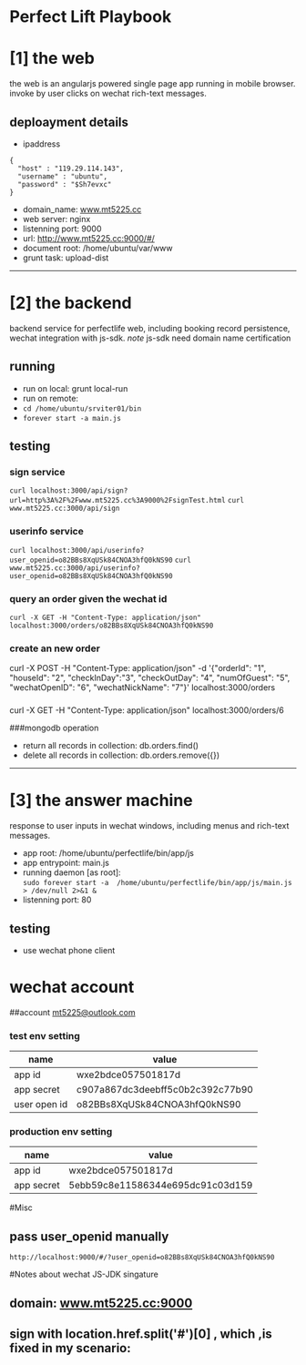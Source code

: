 Perfect Lift Playbook
=====================

# [1] the web 
the web is an angularjs powered single page app running in mobile browser. invoke by user clicks on wechat rich-text messages.

## deploayment details
* ipaddress
```
{
  "host" : "119.29.114.143",
  "username" : "ubuntu",
  "password" : "$Sh7evxc"
}
```

* domain_name: www.mt5225.cc
* web server: nginx
* listenning port: 9000
* url: http://www.mt5225.cc:9000/#/
* document root:  /home/ubuntu/var/www
* grunt task: upload-dist

***

# [2] the backend
backend service for perfectlife web, including booking record persistence, wechat integration with js-sdk.
_note_ js-sdk need domain name certification 

## running
* run on local:  grunt local-run
* run on remote:  
 * ` cd /home/ubuntu/srviter01/bin `
 * ` forever start -a main.js `

## testing
### sign service
` curl localhost:3000/api/sign?url=http%3A%2F%2Fwww.mt5225.cc%3A9000%2FsignTest.html `
` curl www.mt5225.cc:3000/api/sign `

### userinfo service
` curl localhost:3000/api/userinfo?user_openid=o82BBs8XqUSk84CNOA3hfQ0kNS90 `
` curl www.mt5225.cc:3000/api/userinfo?user_openid=o82BBs8XqUSk84CNOA3hfQ0kNS90 `

### query an order given the wechat id
` curl -X GET -H "Content-Type: application/json" localhost:3000/orders/o82BBs8XqUSk84CNOA3hfQ0kNS90 `

### create an new order
curl -X POST -H "Content-Type: application/json" -d '{"orderId": "1", "houseId": "2", "checkInDay":"3", "checkOutDay": "4", "numOfGuest": "5", "wechatOpenID": "6", "wechatNickName": "7"}' localhost:3000/orders
### 
curl -X GET -H "Content-Type: application/json" localhost:3000/orders/6

###mongodb operation
- return all records in collection:  db.orders.find()
- delete all records in collection:  db.orders.remove({})




***

# [3] the answer machine
response to user inputs in wechat windows, including menus and rich-text messages.

* app root: /home/ubuntu/perfectlife/bin/app/js
* app entrypoint: main.js
* running daemon [as root]: <br>
` sudo forever start -a  /home/ubuntu/perfectlife/bin/app/js/main.js > /dev/null 2>&1 & `
* listenning port: 80
## testing
* use wechat phone client

# wechat account
##account mt5225@outlook.com

### test env setting
name | value
-----|------
app id | wxe2bdce057501817d
app secret | c907a867dc3deebff5c0b2c392c77b90
user open id | o82BBs8XqUSk84CNOA3hfQ0kNS90

### production env setting
name | value
-----|------
app id | wxe2bdce057501817d
app secret | 5ebb59c8e11586344e695dc91c03d159 

#Misc
## pass user_openid manually
` http://localhost:9000/#/?user_openid=o82BBs8XqUSk84CNOA3hfQ0kNS90 `


#Notes about wechat JS-JDK singature
## domain:  www.mt5225.cc:9000
## sign with location.href.split('#')[0] , which ,is fixed in my scenario:  